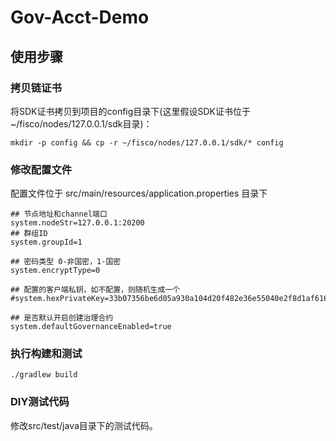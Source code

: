 # Gov-Acct-Demo

## 使用步骤

### 拷贝链证书

将SDK证书拷贝到项目的config目录下(这里假设SDK证书位于~/fisco/nodes/127.0.0.1/sdk目录)：
```
mkdir -p config && cp -r ~/fisco/nodes/127.0.0.1/sdk/* config
```

### 修改配置文件
配置文件位于 src/main/resources/application.properties 目录下

```
## 节点地址和channel端口
system.nodeStr=127.0.0.1:20200
## 群组ID
system.groupId=1

## 密码类型 0-非国密，1-国密
system.encryptType=0

## 配置的客户端私钥，如不配置，则随机生成一个
#system.hexPrivateKey=33b07356be6d05a930a104d20f482e36e55040e2f8d1af6169419e5e231629ac

## 是否默认开启创建治理合约
system.defaultGovernanceEnabled=true
```

### 执行构建和测试
```
./gradlew build
```

### DIY测试代码

修改src/test/java目录下的测试代码。
